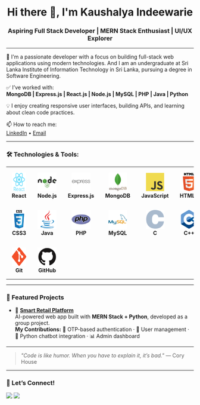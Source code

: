 <h1 align="center">Hi there 👋, I'm Kaushalya Indeewarie</h1>
<h3 align="center">Aspiring Full Stack Developer | MERN Stack Enthusiast | UI/UX Explorer</h3>

---

🎯 I'm a passionate developer with a focus on building full-stack web applications using modern technologies. And I am an undergraduate at Sri Lanka Institute of Information Technology in Sri Lanka, pursuing a degree in  Software Engineering.

✅ I’ve worked with:  
**MongoDB | Express.js | React.js | Node.js | MySQL | PHP | Java | Python**

💡 I enjoy creating responsive user interfaces, building APIs, and learning about clean code practices.

📫 How to reach me:  
[LinkedIn](www.linkedin.com/in/kaushalya-abhayawardhana-941aa1374) • [Email](kaushalyaindeewarie@gmail.com) 

---

### 🛠️ Technologies & Tools:
<table>
  <tr>
    <td align="center" style="padding: 15px;">
      <img src="https://raw.githubusercontent.com/devicons/devicon/master/icons/react/react-original-wordmark.svg" width="50" height="50" alt="React"/><br>
      <b>React</b>
    </td>
    <td align="center" style="padding: 15px;">
      <img src="https://raw.githubusercontent.com/devicons/devicon/master/icons/nodejs/nodejs-original-wordmark.svg" width="50" height="50" alt="Node.js"/><br>
      <b>Node.js</b>
    </td>
    <td align="center" style="padding: 15px;">
      <img src="https://raw.githubusercontent.com/devicons/devicon/master/icons/express/express-original-wordmark.svg" width="50" height="50" alt="Express.js"/><br>
      <b>Express.js</b>
    </td>
    <td align="center" style="padding: 15px;">
      <img src="https://raw.githubusercontent.com/devicons/devicon/master/icons/mongodb/mongodb-original-wordmark.svg" width="50" height="50" alt="MongoDB"/><br>
      <b>MongoDB</b>
    </td>
    <td align="center" style="padding: 15px;">
      <img src="https://raw.githubusercontent.com/devicons/devicon/master/icons/javascript/javascript-original.svg" width="50" height="50" alt="JavaScript"/><br>
      <b>JavaScript</b>
    </td>
    <td align="center" style="padding: 15px;">
      <img src="https://raw.githubusercontent.com/devicons/devicon/master/icons/html5/html5-original-wordmark.svg" width="50" height="50" alt="HTML5"/><br>
      <b>HTML5</b>
    </td>
  </tr>
  <tr>
    <td align="center" style="padding: 15px;">
      <img src="https://raw.githubusercontent.com/devicons/devicon/master/icons/css3/css3-original-wordmark.svg" width="50" height="50" alt="CSS3"/><br>
      <b>CSS3</b>
    </td>
    <td align="center" style="padding: 15px;">
      <img src="https://raw.githubusercontent.com/devicons/devicon/master/icons/java/java-original.svg" width="50" height="50" alt="Java"/><br>
      <b>Java</b>
    </td>
    <td align="center" style="padding: 15px;">
      <img src="https://raw.githubusercontent.com/devicons/devicon/master/icons/php/php-original.svg" width="50" height="50" alt="PHP"/><br>
      <b>PHP</b>
    </td>
    <td align="center" style="padding: 15px;">
      <img src="https://raw.githubusercontent.com/devicons/devicon/master/icons/mysql/mysql-original-wordmark.svg" width="50" height="50" alt="MySQL"/><br>
      <b>MySQL</b>
    </td>
    <td align="center" style="padding: 15px;">
      <img src="https://raw.githubusercontent.com/devicons/devicon/master/icons/c/c-original.svg" width="50" height="50" alt="C"/><br>
      <b>C</b>
    </td>
    <td align="center" style="padding: 15px;">
      <img src="https://raw.githubusercontent.com/devicons/devicon/master/icons/cplusplus/cplusplus-original.svg" width="50" height="50" alt="C++"/><br>
      <b>C++</b>
    </td>
  </tr>
  <tr>
    <td align="center" style="padding: 15px;">
      <img src="https://raw.githubusercontent.com/devicons/devicon/master/icons/git/git-original.svg" width="50" height="50" alt="Git"/><br>
      <b>Git</b>
    </td>
    <td align="center" style="padding: 15px;">
      <img src="https://raw.githubusercontent.com/devicons/devicon/master/icons/github/github-original.svg" width="50" height="50" alt="GitHub"/><br>
      <b>GitHub</b>
    </td>
    <!-- Empty cells to keep layout consistent -->
    <td></td>
    <td></td>
    <td></td>
    <td></td>
  </tr>
</table>

---

### 🚀 Featured Projects
- 🛒 **[Smart Retail Platform]([https://github.com/yourusername/retail-platform](https://github.com/chiraaax/Alpha-IT-Solutions_IT-Project))**  
  AI-powered web app built with **MERN Stack + Python**, developed as a group project.  
  **My Contributions:** 🔐 OTP-based authentication · 👥 User management · 🤖 Python chatbot integration · 📊 Admin dashboard
---

> *"Code is like humor. When you have to explain it, it’s bad."* — Cory House

---

### 🤝 Let’s Connect!
<p align="left">
  <a href="www.linkedin.com/in/kaushalya-abhayawardhana-941aa1374" target="_blank"><img src="https://img.shields.io/badge/LinkedIn-blue?style=flat-square&logo=linkedin&logoColor=white"/></a>
  <a href="mailto:kaushalyaindeewarie@gmail.com"><img src="https://img.shields.io/badge/Gmail-red?style=flat-square&logo=gmail&logoColor=white"/></a>
</p>
